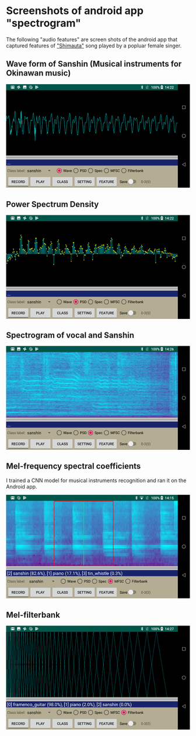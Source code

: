 # Screenshots of android app "spectrogram"

The following "audio features" are screen shots of the android app that captured features of ["Shimauta"](https://en.wikipedia.org/wiki/Shima_Uta_(The_Boom_song)) song played by a popluar female singer.

## Wave form of Sanshin (Musical instruments for Okinawan music)

![](./doc/android_app_wave.png)

## Power Spectrum Density

![](./doc/android_app_psd.png)

## Spectrogram of vocal and Sanshin

![](./doc/android_app_spec.png)

## Mel-frequency spectral coefficients

I trained a CNN model for musical instruments recognition and ran it on the Android app.

![](./doc/android_app.png)

## Mel-filterbank

![](./doc/android_app_filterbank.png)
